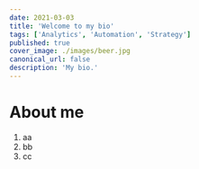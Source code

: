 ```yaml
---
date: 2021-03-03
title: 'Welcome to my bio'
tags: ['Analytics', 'Automation', 'Strategy']
published: true
cover_image: ./images/beer.jpg
canonical_url: false
description: 'My bio.'
---
```


# About me

1. aa
2. bb
3. cc
